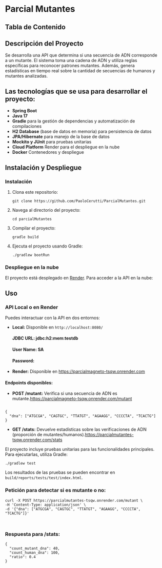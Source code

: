 # Parcial Mutantes

<h2>Tabla de Contenido</h2>

<h2>Descripción del Proyecto</h2>
<p>
	Se desarrolla una API que determina si una secuencia de ADN corresponde a un mutante. El sistema toma una cadena de ADN y utiliza reglas específicas para reconocer patrones mutantes. Además, genera estadísticas en tiempo real sobre la cantidad de secuencias de humanos y mutantes analizadas.
</p>

<h2>Las tecnologías que se usa para desarrollar el proyecto:</h2>
<p>
  
  <ul>
    <li><strong>Spring Boot</strong></li>
    <li><strong>Java 17</strong></li>  
    <li><strong>Gradle</strong> para la gestión de dependencias y automatización de compilaciones</li>
    <li><strong>H2 Database</strong> (base de datos en memoria) para persistencia de datos</li>
    <li><strong>JPA/Hibernate</strong> para manejo de la base de datos</li>
    <li><strong>Mockito y JUnit</strong> para pruebas unitarias</li>
    <li><strong>Cloud Platform</strong> Render para el despliegue en la nube</li>
    <li><strong>Docker</strong> Contenedores y despliegue</li>
      </ul>
</p>

<h2 >Instalación y Despliegue</h2>

<h3>Instalación</h3>
<ol>
  <li>Clona este repositorio:
    <pre><code>git clone https://github.com/PaoloCerutti/ParcialMutantes.git</code></pre>
  </li>
  <li>Navega al directorio del proyecto:
    <pre><code>cd parcialMutantes</code></pre>
  </li>
  <li>Compilar el proyecto:
    <pre><code>gradle build</code></pre>
  </li>
  <li>Ejecuta el proyecto usando Gradle:
    <pre><code>./gradlew bootRun</code></pre>
  </li>
</ol>

<h3 id="despliegue-en-la-nube">Despliegue en la nube</h3>
<p>
  El proyecto está desplegado en <a href="https://parcialmagneto-tsqw.onrender.com">Render</a>. Para acceder a la API en la nube:
</p>


<h2 id="uso">Uso</h2>

<h3 id="api-local-o-render">API Local o en Render</h3>
<p>
  Puedes interactuar con la API en dos entornos:
</p>
<ul>
  <li><strong>Local:</strong> Disponible en <code>http://localhost:8080/</code></li>
  
  <h4>JDBC URL: jdbc:h2:mem:testdb</h4>
  <h4>User Name: SA</h4>
  <h4>Password: </h4>

  <li><strong>Render:</strong> Disponible en <a href="https://parcialmagneto-tsqw.onrender.com">https://parcialmagneto-tsqw.onrender.com</a></li>
</ul>

<h4>Endpoints disponibles:</h4>
<ul>
  <li><strong>POST /mutant:</strong> Verifica si una secuencia de ADN es mutante.<a href="https://parcialmagneto-tsqw.onrender.com/mutant">https://parcialmagneto-tsqw.onrender.com/mutant</a></li>
</ul>
<pre><code>
{
  "dna": ["ATGCGA", "CAGTGC", "TTATGT", "AGAAGG", "CCCCTA", "TCACTG"]
}
</code></pre>

<ul>
  <li><strong>GET /stats:</strong> Devuelve estadísticas sobre las verificaciones de ADN (proporción de mutantes/humanos).<a href="https://parcialmagneto-tsqw.onrender.com/stats">https://parcialmutantes-tsqw.onrender.com/stats</a></li>
</ul>

<p>
  El proyecto incluye pruebas unitarias para las funcionalidades principales. Para ejecutarlas, utiliza Gradle:
</p>
<pre><code>./gradlew test</code></pre>
<p>Los resultados de las pruebas se pueden encontrar en <code>build/reports/tests/test/index.html</code>.</p>


<h3>Petición para detectar si es mutante o no:</h3>
<pre><code>curl -X POST https://parcialmutantes-tsqw.onrender.com/mutant \
-H 'Content-Type: application/json' \
-d '{"dna": ["ATGCGA", "CAGTGC", "TTATGT", "AGAAGG", "CCCCTA", "TCACTG"]}'

</code></pre>

<h3>Respuesta para /stats:</h3>
<pre><code>{
  "count_mutant_dna": 40,
  "count_human_dna": 100,
  "ratio": 0.4
}
</code></pre>


